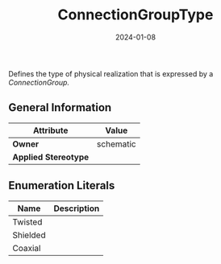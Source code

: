 ﻿---
title: ConnectionGroupType
toc: false
type: specs
date: "2024-01-08"
draft: false
specification: VEC
version: 2.1.0
documentType: "Recommendation"
elementType: Class
classes:
  - ConnectionGroupType
menu_name: vec-2.1.0
---
<p> Defines the type of physical realization that is expressed by a <i>ConnectionGroup.</i>      </p>

## General Information

| Attribute               | Value |
|-------------------------|-------|
| **Owner**               | schematic |
| **Applied Stereotype**  |   |

## Enumeration Literals
| Name          | **Description** |
|---------------|-----------------|
| Twisted |  |
| Shielded |  |
| Coaxial |  |
